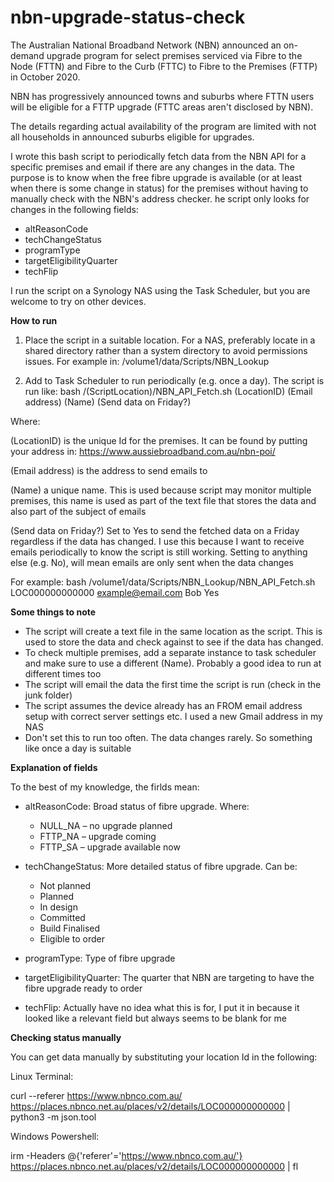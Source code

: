 # nbn-upgrade-status-check

The Australian National Broadband Network (NBN) announced an on-demand upgrade program for select premises serviced via Fibre to the Node (FTTN) and Fibre to the Curb (FTTC) to Fibre to the Premises (FTTP) in October 2020.

NBN has progressively announced towns and suburbs where FTTN users will be eligible for a FTTP upgrade (FTTC areas aren't disclosed by NBN).

The details regarding actual availability of the program are limited with not all households in announced suburbs eligible for upgrades.

I wrote this bash script to periodically fetch data from the NBN API for a specific premises and email if there are any changes in the data. The purpose is to know when the free fibre upgrade is available (or at least when there is some change in status) for the premises without having to manually check with the NBN's address checker.
he script only looks for changes in the following fields:
- altReasonCode
- techChangeStatus
- programType
- targetEligibilityQuarter
- techFlip

I run the script on a Synology NAS using the Task Scheduler, but you are welcome to try on other devices.

**How to run**

1. Place the script in a suitable location. For a NAS, preferably locate in a shared directory rather than a system directory to avoid permissions issues. For example in: /volume1/data/Scripts/NBN_Lookup

2. Add to Task Scheduler to run periodically (e.g. once a day). The script is run like:
bash /(ScriptLocation)/NBN_API_Fetch.sh (LocationID) (Email address) (Name) (Send data on Friday?)

Where:

(LocationID) is the unique Id for the premises. It can be found by putting your address in: https://www.aussiebroadband.com.au/nbn-poi/

(Email address) is the address to send emails to

(Name) a unique name. This is used because script may monitor multiple premises, this name is used as part of the text file that stores the data and also part of the subject of emails

(Send data on Friday?) Set to Yes to send the fetched data on a Friday regardless if the data has changed. I use this because I want to receive emails periodically to know the script is still working. Setting to anything else (e.g. No), will mean emails are only sent when the data changes

For example:
bash /volume1/data/Scripts/NBN_Lookup/NBN_API_Fetch.sh LOC000000000000 example@email.com Bob Yes

**Some things to note**
- The script will create a text file in the same location as the script. This is used to store the data and check against to see if the data has changed.
- To check multiple premises, add a separate instance to task scheduler and make sure to use a different (Name). Probably a good idea to run at different times too 
- The script will email the data the first time the script is run (check in the junk folder)
- The script assumes the device already has an FROM email address setup with correct server settings etc. I used a new Gmail address in my NAS
- Don't set this to run too often. The data changes rarely. So something like once a day is suitable

**Explanation of fields**

To the best of my knowledge, the firlds mean:

- altReasonCode: Broad status of fibre upgrade. Where:
  - NULL_NA – no upgrade planned
  - FTTP_NA – upgrade coming
  - FTTP_SA – upgrade available now

- techChangeStatus: More detailed status of fibre upgrade. Can be:
  - Not planned
  - Planned
  - In design
  - Committed
  - Build Finalised
  - Eligible to order 

- programType: Type of fibre upgrade

- targetEligibilityQuarter: The quarter that NBN are targeting to have the fibre upgrade ready to order

- techFlip: Actually have no idea what this is for, I put it in because it looked like a relevant field but always seems to be blank for me

**Checking status manually**

You can get data manually by substituting your location Id in the following:

Linux Terminal:

curl --referer https://www.nbnco.com.au/ https://places.nbnco.net.au/places/v2/details/LOC000000000000 | python3 -m json.tool

Windows Powershell:

irm -Headers @{'referer'='https://www.nbnco.com.au/'} https://places.nbnco.net.au/places/v2/details/LOC000000000000 | fl
